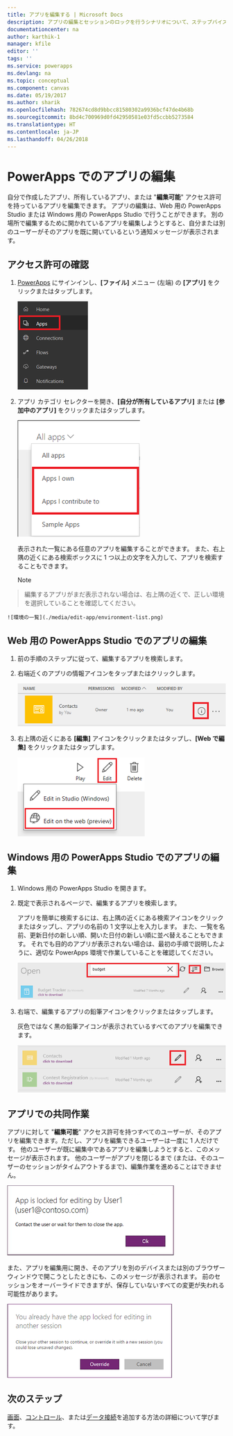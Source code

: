 ```yaml
---
title: アプリを編集する | Microsoft Docs
description: アプリの編集とセッションのロックを行うシナリオについて、ステップバイステップの手順を示します。
documentationcenter: na
author: karthik-1
manager: kfile
editor: ''
tags: ''
ms.service: powerapps
ms.devlang: na
ms.topic: conceptual
ms.component: canvas
ms.date: 05/19/2017
ms.author: sharik
ms.openlocfilehash: 782674cd8d9bbcc81580302a9936bcf47de4b68b
ms.sourcegitcommit: 8bd4c700969d0fd42950581e03fd5ccbb5273584
ms.translationtype: HT
ms.contentlocale: ja-JP
ms.lasthandoff: 04/26/2018
---
```

# <a name="edit-an-app-in-powerapps"></a>PowerApps でのアプリの編集
自分で作成したアプリ、所有しているアプリ、または "**編集可能**" アクセス許可を持っているアプリを編集できます。 アプリの編集は、Web 用の PowerApps Studio または Windows 用の PowerApps Studio で行うことができます。 別の場所で編集するために開かれているアプリを編集しようとすると、自分または別のユーザーがそのアプリを既に開いているという通知メッセージが表示されます。

## <a name="verify-your-permissions"></a>アクセス許可の確認
1. [PowerApps](https://web.powerapps.com) にサインインし、**[ファイル]** メニュー (左端) の **[アプリ]** をクリックまたはタップします。
   
    ![[ファイル] メニューの [アプリ] オプション](./media/edit-app/file-apps.png)
2. アプリ カテゴリ セレクターを開き、**[自分が所有しているアプリ]** または **[参加中のアプリ]** をクリックまたはタップします。
   
    ![アプリ カテゴリ セレクター](./media/edit-app/app-category.png)
   
    表示された一覧にある任意のアプリを編集することができます。 また、右上隅の近くにある検索ボックスに 1 つ以上の文字を入力して、アプリを検索することもできます。
   
    > [!NOTE]
> 編集するアプリがまだ表示されない場合は、右上隅の近くで、正しい環境を選択していることを確認してください。
   
    ![環境の一覧](./media/edit-app/environment-list.png)

## <a name="edit-an-app-in-powerapps-studio-for-web"></a>Web 用の PowerApps Studio でのアプリの編集
1. 前の手順のステップに従って、編集するアプリを検索します。
2. 右端近くのアプリの情報アイコンをタップまたはクリックします。
   
    ![情報アイコン](./media/edit-app/app-edit.png)
3. 右上隅の近くにある **[編集]** アイコンをクリックまたはタップし、**[Web で編集]** をクリックまたはタップします。
   
    ![[編集] アイコン](./media/edit-app/edit-icon.png)

## <a name="edit-an-app-in-powerapps-studio-for-windows"></a>Windows 用の PowerApps Studio でのアプリの編集
1. Windows 用の PowerApps Studio を開きます。
2. 既定で表示されるページで、編集するアプリを検索します。
   
    アプリを簡単に検索するには、右上隅の近くにある検索アイコンをクリックまたはタップし、アプリの名前の 1 文字以上を入力します。 また、一覧を名前、更新日付の新しい順、開いた日付の新しい順に並べ替えることもできます。 それでも目的のアプリが表示されない場合は、最初の手順で説明したように、適切な PowerApps 環境で作業していることを確認してください。
   
    ![](./media/edit-app/sort-filter.png)
3. 右端で、編集するアプリの鉛筆アイコンをクリックまたはタップします。
   
    灰色ではなく黒の鉛筆アイコンが表示されているすべてのアプリを編集できます。
   
    ![](./media/edit-app/app-editstudio.png)

## <a name="collaborate-on-an-app"></a>アプリでの共同作業
アプリに対して "**編集可能**" アクセス許可を持つすべてのユーザーが、そのアプリを編集できます。ただし、アプリを編集できるユーザーは一度に 1 人だけです。 他のユーザーが既に編集中であるアプリを編集しようとすると、このメッセージが表示されます。 他のユーザーがアプリを閉じるまで (または、そのユーザーのセッションがタイムアウトするまで)、編集作業を進めることはできません。

![](./media/edit-app/applock-otheruser.png)

また、アプリを編集用に開き、そのアプリを別のデバイスまたは別のブラウザー ウィンドウで開こうとしたときにも、このメッセージが表示されます。 前のセッションをオーバーライドできますが、保存していないすべての変更が失われる可能性があります。

![](./media/edit-app/applock-selfuser.png)

## <a name="next-steps"></a>次のステップ
[画面](add-screen-context-variables.md)、[コントロール](add-configure-controls.md)、または[データ接続](add-data-connection.md)を追加する方法の詳細について学びます。

